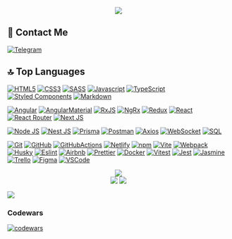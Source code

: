 <p align="center">
<img src="https://git-profile-readme-banner.vercel.app/api/python?username=pestler&txt=front-end%20developer%20learning%20in%20RS%20School&bg=beige&fill=gray">
</p>

<h2>📱 Contact Me</h2>

<div align="left" id="contact_badges">
  <a href="https://t.me/pestler" target="_blank">
  <img src="https://img.shields.io/badge/Telegram-26A5E4?style=for-the-badge&logo=telegram&logoColor=white" alt="Telegram"/>
  </a>
</div>

<h2>🔝 Top Languages</h2>

[![HTML5][HTML5]][HTML5-url]
[![CSS3][CSS3]][CSS3-url]
[![SASS][SASS]][SASS-url]
[![Javascript][Javascript]][Javascript-url]
[![TypeScript][TypeScript]][TypeScript-url]
[![Styled Components][Styled Components]][Styled Components-url]
[![Markdown][Markdown]][Markdown-url]

[![Angular][Angular]][Angular-url]
[![AngularMaterial][AngularMaterial]][AngularMaterial-url]
[![RxJS][RxJS]][RxJS-url]
[![NgRx][NgRx]][NgRx-url]
[![Redux][Redux]][Redux-url]
[![React][React]][React-url]
[![React Router][React Router]][React Router-url]
[![Next JS][Next JS]][Next JS-url]

[![Node JS][Node JS]][Node JS-url]
[![Nest JS][Nest JS]][Nest JS-url]
[![Prisma][Prisma]][Prisma-url]
[![Postman][Postman]][Postman-url]
[![Axios][Axios]][Axios-url]
[![WebSocket][WebSocket]][WebSocket-url]
[![SQL][SQL]][SQL-url]

[![Git][Git]][Git-url]
[![GitHub][GitHub]][GitHub-url]
[![GitHubActions][GitHubActions]][GitHubActions-url]
[![Netlify][Netlify]][Netlify-url]
[![npm][npm]][npm-url]
[![Vite][Vite]][Vite-url]
[![Webpack][Webpack]][Webpack-url]
[![Husky][Husky]][Husky-url]
[![Eslint][Eslint]][Eslint-url]
[![Airbnb][Airbnb]][Airbnb-url]
[![Prettier][Prettier]][Prettier-url]
[![Docker][Docker]][Docker-url]
[![Vitest][Vitest]][Vitest-url]
[![Jest][Jest]][Jest-url]
[![Jasmine][Jasmine]][Jasmine-url]
[![Trello][Trello]][Trello-url]
[![Figma][Figma]][Figma-url]
[![VSCode][VSCode]][VSCode-url]

<p align="center">
    <img src="https://github-readme-streak-stats.herokuapp.com/?user=pestler&theme=transparent"><br>
    <img src="https://github-readme-stats.vercel.app/api?username=pestler&show_icons=true&theme=default"/>
    <img src="https://github-readme-stats.vercel.app/api/top-langs/?username=pestler&layout=compact&theme=default"/>
</p>

![](https://komarev.com/ghpvc/?username=pestler&color=red&style=for-the-badge)

### Codewars
[![codewars](https://www.codewars.com/users/rsschool_f70de6a01e7d1393/badges/large)](https://www.codewars.com/users/rsschool_f70de6a01e7d1393/badges/large)

[HTML5]: https://img.shields.io/badge/html5-E34F26.svg?style=for-the-badge&logo=html5&logoColor=white
[HTML5-url]: https://html.com/html5/
[CSS3]: https://img.shields.io/badge/css3-1572B6.svg?style=for-the-badge&logo=css3&logoColor=white
[CSS3-url]: https://developer.mozilla.org/en-US/docs/Web/CSS
[SASS]: https://img.shields.io/badge/sass-CC6699.svg?style=for-the-badge&logo=sass&logoColor=white
[SASS-url]: https://sass-lang.com/
[Javascript]: https://img.shields.io/badge/javascript-F7DF1E?style=for-the-badge&logo=javascript&logoColor=white
[Javascript-url]: https://developer.mozilla.org/en-US/docs/Web/JavaScript
[TypeScript]: https://img.shields.io/badge/TypeScript-3178C6.svg?style=for-the-badge&logo=typescript&logoColor=white
[TypeScript-url]: https://www.typescriptlang.org
[Styled Components]: https://img.shields.io/badge/styled--components-DB7093.svg?style=for-the-badge&logo=styled-components&logoColor=white
[Styled Components-url]: https://styled-components.com/
[Markdown]: https://img.shields.io/badge/markdown-000000.svg?style=for-the-badge&logo=markdown&logoColor=white
[Markdown-url]: https://www.markdownguide.org/
[Angular]: https://img.shields.io/badge/angular-C2185B.svg?style=for-the-badge&logo=angular&logoColor=white
[Angular-url]: https://angular.dev/
[AngularMaterial]: https://img.shields.io/badge/angular_material-009688.svg?style=for-the-badge&logo=angular-material&logoColor=white
[AngularMaterial-url]: https://material.angular.io/
[RxJS]: https://img.shields.io/badge/RxJS-B7178C.svg?style=for-the-badge&logo=reactivex&logoColor=white
[RxJS-url]: https://rxjs.dev/
[NgRx]: https://img.shields.io/badge/ngrx-BA2BD2.svg?style=for-the-badge&logo=ngrx&logoColor=white
[NgRx-url]: https://ngrx.io/
[Redux]: https://img.shields.io/badge/redux-764ABC.svg?style=for-the-badge&logo=redux&logoColor=white
[Redux-url]: https://redux.js.org/
[React]: https://img.shields.io/badge/react-61DAFB.svg?style=for-the-badge&logo=react&logoColor=white
[React-url]: https://reactjs.org/
[React Router]: https://img.shields.io/badge/react_router-CA4245.svg?style=for-the-badge&logo=react-router&logoColor=white
[React Router-url]: https://reactrouter.com/
[Next JS]: https://img.shields.io/badge/next.js-000000.svg?style=for-the-badge&logo=nextdotjs&logoColor=white
[Next JS-url]: https://nextjs.org/
[Node JS]: https://img.shields.io/badge/node.js-339933.svg?style=for-the-badge&logo=nodedotjs&logoColor=white
[Node JS-url]: https://nodejs.org/
[Nest JS]: https://img.shields.io/badge/nestjs-E0234E.svg?style=for-the-badge&logo=nestjs&logoColor=white
[Nest JS-url]: https://nestjs.com/
[Prisma]: https://img.shields.io/badge/prisma-2D3748.svg?style=for-the-badge&logo=prisma&logoColor=white
[Prisma-url]: https://www.prisma.io/
[Postman]: https://img.shields.io/badge/postman-FF6C37.svg?style=for-the-badge&logo=postman&logoColor=white
[Postman-url]: https://www.postman.com/
[Axios]: https://img.shields.io/badge/axios-5A29E4.svg?style=for-the-badge&logo=axios&logoColor=white
[Axios-url]: https://axios-http.com/
[WebSocket]: https://img.shields.io/badge/websocket-010101.svg?style=for-the-badge&logo=websocket&logoColor=white
[WebSocket-url]: https://developer.mozilla.org/en-US/docs/Web/API/WebSockets_API
[SQL]: https://img.shields.io/badge/SQL-4169E1?style=for-the-badge&logo=postgresql&logoColor=white
[SQL-url]: https://www.w3schools.com/sql/
[Git]: https://img.shields.io/badge/git-F05032.svg?style=for-the-badge&logo=git&logoColor=white
[Git-url]: https://git-scm.com/
[GitHub]: https://img.shields.io/badge/github-181717.svg?style=for-the-badge&logo=github&logoColor=white
[GitHub-url]: https://github.com/
[GitHubActions]: https://img.shields.io/badge/github_actions-2088FF.svg?style=for-the-badge&logo=github-actions&logoColor=white
[GitHubActions-url]: https://github.com/features/actions
[Netlify]: https://img.shields.io/badge/netlify-00C7B7.svg?style=for-the-badge&logo=netlify&logoColor=white
[Netlify-url]: https://www.netlify.com/
[npm]: https://img.shields.io/badge/npm-CB3837.svg?style=for-the-badge&logo=npm&logoColor=white
[npm-url]: https://www.npmjs.com/
[Vite]: https://img.shields.io/badge/vite-646CFF.svg?style=for-the-badge&logo=vite&logoColor=white
[Vite-url]: https://vitejs.dev/
[Webpack]: https://img.shields.io/badge/webpack-8DD6F9.svg?style=for-the-badge&logo=webpack&logoColor=white
[Webpack-url]: https://webpack.js.org/
[Husky]: https://img.shields.io/badge/husky-000000.svg?style=for-the-badge&logo=husky&logoColor=white
[Husky-url]: https://typicode.github.io/husky/
[Eslint]: https://img.shields.io/badge/eslint-4B32C3.svg?style=for-the-badge&logo=eslint&logoColor=white
[Eslint-url]: https://eslint.org/
[Airbnb]: https://img.shields.io/badge/airbnb-FF5A5F.svg?style=for-the-badge&logo=airbnb&logoColor=white
[Airbnb-url]: https://airbnb.io/javascript/
[Prettier]: https://img.shields.io/badge/prettier-F7B93E.svg?style=for-the-badge&logo=prettier&logoColor=white
[Prettier-url]: https://prettier.io/
[Docker]: https://img.shields.io/badge/docker-2496ED.svg?style=for-the-badge&logo=docker&logoColor=white
[Docker-url]: https://www.docker.com/
[Vitest]: https://img.shields.io/badge/vitest-6E9F18.svg?style=for-the-badge&logo=vitest&logoColor=white
[Vitest-url]: https://vitest.dev/
[Jest]: https://img.shields.io/badge/jest-C21325.svg?style=for-the-badge&logo=jest&logoColor=white
[Jest-url]: https://jestjs.io/
[Jasmine]: https://img.shields.io/badge/jasmine-8A4182.svg?style=for-the-badge&logo=jasmine&logoColor=white
[Jasmine-url]: https://jasmine.github.io/
[Trello]: https://img.shields.io/badge/trello-0079BF.svg?style=for-the-badge&logo=trello&logoColor=white
[Trello-url]: https://trello.com/
[Figma]: https://img.shields.io/badge/figma-F24E1E.svg?style=for-the-badge&logo=figma&logoColor=white
[Figma-url]: https://www.figma.com/
[VSCode]: https://img.shields.io/badge/visual_studio_code-007ACC.svg?style=for-the-badge&logo=visual-studio-code&logoColor=white
[VSCode-url]: https://code.visualstudio.com/

